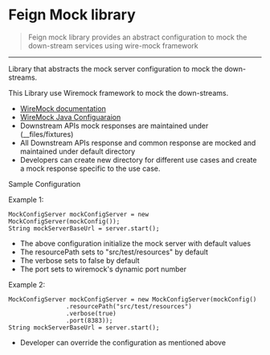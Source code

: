 # Feign Mock library

> Feign mock library provides an abstract configuration to mock the down-stream services using wire-mock framework

---

Library that abstracts the mock server configuration to mock the down-streams.

This Library use Wiremock framework to mock the down-streams.

- [WireMock documentation](https://wiremock.org/docs/)
- [WireMock Java Configuaraion](https://wiremock.org/docs/configuration/)
- Downstream APIs mock responses are maintained under (__files/fixtures)
- All Downstream APIs response and common response are mocked and maintained under default directory
- Developers can create new directory for different use cases and create a mock response specific to the use case.

Sample Configuration

Example 1:
```
MockConfigServer mockConfigServer = new MockConfigServer(mockConfig());
String mockServerBaseUrl = server.start();
```
- The above configuration initialize the mock server with default values
- The resourcePath sets to "src/test/resources" by default
- The verbose sets to false by default
- The port sets to wiremock's dynamic port number

Example 2:
```
MockConfigServer mockConfigServer = new MockConfigServer(mockConfig()
                .resourcePath("src/test/resources")
                .verbose(true)
                .port(8383));
String mockServerBaseUrl = server.start();
```
- Developer can override the configuration as mentioned above